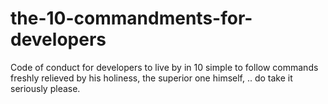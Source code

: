 # the-10-commandments-for-developers
Code of conduct for developers to live by in 10 simple to follow commands freshly relieved by his holiness, the superior one himself, .. do take it seriously please.
